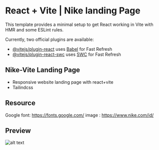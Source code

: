 # React + Vite | Nike landing Page

This template provides a minimal setup to get React working in Vite with HMR and some ESLint rules.

Currently, two official plugins are available:

- [@vitejs/plugin-react](https://github.com/vitejs/vite-plugin-react/blob/main/packages/plugin-react/README.md) uses [Babel](https://babeljs.io/) for Fast Refresh
- [@vitejs/plugin-react-swc](https://github.com/vitejs/vite-plugin-react-swc) uses [SWC](https://swc.rs/) for Fast Refresh

## Nike-Vite Landing Page
- Responsive website landing page with react+vite
- Tailindcss

## Resource
 Google font: https://fonts.google.com/
 image : https://www.nike.com/id/

## Preview

![alt text](https://github.com/muslim2210/react-movie-v5/blob/master/public/react-movie-review.png?raw=true)

